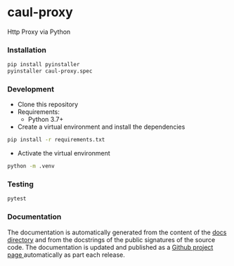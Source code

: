 # caul-proxy

Http Proxy via Python

### Installation

```sh
pip install pyinstaller
pyinstaller caul-proxy.spec
```

### Development

* Clone this repository
* Requirements:
    * Python 3.7+
* Create a virtual environment and install the dependencies

```sh
pip install -r requirements.txt
```

* Activate the virtual environment

```sh
python -m .venv
```

### Testing

```sh
pytest
```

### Documentation

The documentation is automatically generated from the content of the [docs directory](./docs) and from the docstrings
of the public signatures of the source code. The documentation is updated and published as a [Github project page
](https://pages.github.com/) automatically as part each release.
